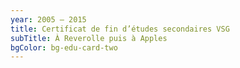 ```yaml
---
year: 2005 – 2015
title: Certificat de fin d’études secondaires VSG
subTitle: À Reverolle puis à Apples
bgColor: bg-edu-card-two
---
```


